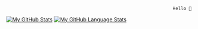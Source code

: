                                                                   Hello 👋

<!--
**shafschwd/shafschwd** is a ✨ _special_ ✨ repository because its `README.md` (this file) appears on your GitHub profile.

Here are some ideas to get you started:

- 🔭 I’m currently working on ...
- 🌱 I’m currently learning ...
- 👯 I’m looking to collaborate on ...
- 🤔 I’m looking for help with ...
- 💬 Ask me about ...
- 📫 How to reach me: ...
- 😄 Pronouns: ...
- ⚡ Fun fact: ...
-->
[![My GitHub Stats](https://github-readme-stats.vercel.app/api/?username=shafschwd&count_private=true&theme=tokyonight&showicons=true)]()
[![My GitHub Language Stats](https://github-readme-stats.vercel.app/api/top-langs/?username=shafschwd&langs_count=5&theme=tokyonight)]()
